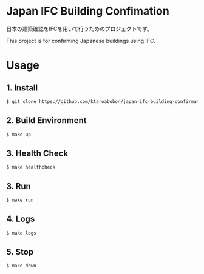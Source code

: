 # Japan IFC Building Confimation

日本の建築確認をIFCを用いて行うためのプロジェクトです。

This project is for confirming Japanese buildings using IFC.

# Usage

## 1. Install

```bash
$ git clone https://github.com/ktaroabobon/japan-ifc-building-confirmation.git
```

## 2. Build Environment

```bash
$ make up
```

## 3. Health Check

```bash
$ make healthcheck
```

## 3. Run

```bash
$ make run
```

## 4. Logs

```bash
$ make logs
```

## 5. Stop

```bash
$ make down
```

